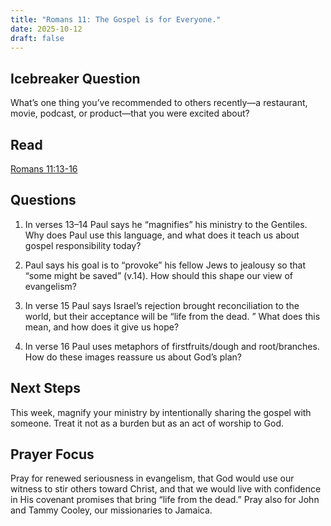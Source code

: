 ```yaml
---
title: "Romans 11: The Gospel is for Everyone."
date: 2025-10-12
draft: false
---
```


## Icebreaker Question
What’s one thing you’ve recommended to others recently—a restaurant, movie,
podcast, or product—that you were excited about?

## Read
[Romans 11:13-16](https://www.bible.com/bible/59/ROM.11.ESV)

## Questions
1. In verses 13–14 Paul says he “magnifies” his ministry to the Gentiles. Why
does Paul use this language, and what does it teach us about gospel
responsibility today?
2. Paul says his goal is to “provoke” his fellow Jews to jealousy so that “some
might be saved” (v.14). How should this shape our view of evangelism?

3. In verse 15 Paul says Israel’s rejection brought reconciliation to the world, but
their acceptance will be “life from the dead.
” What does this mean, and how
does it give us hope?

4. In verse 16 Paul uses metaphors of firstfruits/dough and root/branches. How
do these images reassure us about God’s plan?

## Next Steps
This week, magnify your ministry by
intentionally sharing the gospel with
someone. Treat it not as a burden but as an
act of worship to God.


##  Prayer Focus
Pray for renewed seriousness in evangelism,
that God would use our witness to stir others
toward Christ, and that we would live with
confidence in His covenant promises that bring
“life from the dead.” Pray also for John and
Tammy Cooley, our missionaries to Jamaica.